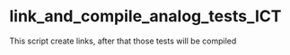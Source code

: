 # link_and_compile_analog_tests_ICT
This script create links, after that those tests will be compiled 
